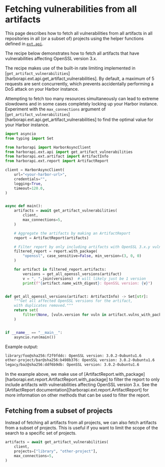 # Fetching vulnerabilities from all artifacts

This page describes how to fetch all vulnerabilities from all artifacts in all repositories in all (or a subset of) projects using the helper functions defined in [`ext.api`](/reference/ext/api.md).

The recipe below demonstrates how to fetch all artifacts that have vulnerabilities affecting OpenSSL version 3.x.

The recipe makes use of the built-in rate limiting implemented in [`get_artifact_vulnerabilities`][harborapi.ext.api.get_artifact_vulnerabilities]. By default, a maximum of 5 requests are sent concurrently, which prevents accidentally performing a DoS attack on your Harbor instance.

Attempting to fetch too many resources simultaneously can lead to extreme slowdowns and in some cases completely locking up your Harbor instance. Experiment with the `max_connections` argument of [`get_artifact_vulnerabilities`][harborapi.ext.api.get_artifact_vulnerabilities] to find the optimal value for your Harbor instance.

```py
import asyncio
from typing import Set

from harborapi import HarborAsyncClient
from harborapi.ext.api import get_artifact_vulnerabilities
from harborapi.ext.artifact import ArtifactInfo
from harborapi.ext.report import ArtifactReport

client = HarborAsyncClient(
    url="<your-harbor-url>",
    credentials="",
    logging=True,
    timeout=120.0,
)


async def main():
    artifacts = await get_artifact_vulnerabilities(
        client,
        max_connections=5,
    )

    # Aggregate the artifacts by making an ArtifactReport
    report = ArtifactReport(artifacts)

    # Filter report by only including artifacts with OpenSSL 3.x.y vulnerabilities
    filtered_report = report.with_package(
        "openssl", case_sensitive=False, min_version=(3, 0, 0)
    )

    for artifact in filtered_report.artifacts:
        versions = get_all_openssl_versions(artifact)
        v = ", ".join(versions)  # will likely just be 1 version
        print(f"{artifact.name_with_digest}: OpenSSL version: {v}")


def get_all_openssl_versions(artifact: ArtifactInfo) -> Set[str]:
    """Get all affected OpenSSL versions for the artifact,
    with duplicates removed."""
    return set(
        filter(None, [vuln.version for vuln in artifact.vulns_with_package("openssl")])
    )


if __name__ == "__main__":
    asyncio.run(main())
```

Example output:

```txt
library/foo@sha256:f2f9fddc: OpenSSL version: 3.0.2-0ubuntu1.6
other-project/bar@sha256:b498b376: OpenSSL version: 3.0.2-0ubuntu1.6
legacy/baz@sha256:ddf6b9db: OpenSSL version: 3.0.2-0ubuntu1.6
```

In the example above, we make use of [ArtifactReport.with_package][harborapi.ext.report.ArtifactReport.with_package] to filter the report to only include artifacts with vulnerabilities affecting OpenSSL version 3.x. See the [ArtifactReport documentation][harborapi.ext.report.ArtifactReport] for more information on other methods that can be used to filter the report.

## Fetching from a subset of projects

Instead of fetching all artifacts from all projects, we can also fetch artifacts from a subset of projects. This is useful if you want to limit the scope of the search to a specific set of projects.


```py hl_lines="3"
artifacts = await get_artifact_vulnerabilities(
    client,
    projects=["library", "other-project"],
    max_connections=5,
)
```
